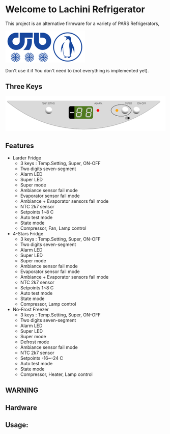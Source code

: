 # Welcome to Lachini Refrigerator
This project is an alternative firmware for a variety of PARS Refrigerators,

![PARS Refrigerator](PARS_LOGO.png)

Don't use it if You don't need to
(not everything is implemented yet).

Three Keys
----------

![PARS Refrigerator](/ThreeKeys/Larder/doc/Photo/DisplayPanel.png)

Features
--------
- Larder Fridge
  - 3 keys : Temp.Setting, Super, ON-OFF
  - Two digits seven-segment
  - Alarm LED
  - Super LED
  - Super mode
  - Ambiance sensor fail mode
  - Evaporator sensor fail mode
  - Ambiance + Evaporator sensors fail mode
  - NTC 2k7 sensor
  - Setpoints 1~8 C
  - Auto test mode
  - State mode
  - Compressor, Fan, Lamp control
- 4-Stars Fridge
  - 3 keys : Temp.Setting, Super, ON-OFF
  - Two digits seven-segment
  - Alarm LED
  - Super LED
  - Super mode
  - Ambiance sensor fail mode
  - Evaporator sensor fail mode
  - Ambiance + Evaporator sensors fail mode
  - NTC 2k7 sensor
  - Setpoints 1~8 C
  - Auto test mode
  - State mode
  - Compressor, Lamp control
- No-Frost Freezer
  - 3 keys : Temp.Setting, Super, ON-OFF
  - Two digits seven-segment
  - Alarm LED
  - Super LED
  - Super mode
  - Defrost mode
  - Ambiance sensor fail mode
  - NTC 2k7 sensor
  - Setpoints -16~-24 C
  - Auto test mode
  - State mode
  - Compressor, Heater, Lamp control


WARNING
-------

Hardware
--------

Usage:
------
